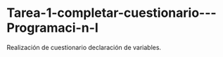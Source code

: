 # Tarea-1-completar-cuestionario---Programaci-n-I
Realización de cuestionario declaración de variables.
